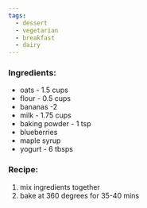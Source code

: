 ```yaml
---
tags:
  - dessert
  - vegetarian
  - breakfast
  - dairy
---
```

### Ingredients:
- oats - 1.5 cups
- flour - 0.5 cups
- bananas -2 
- milk - 1.75 cups
- baking powder - 1 tsp
- blueberries
- maple syrup
- yogurt - 6 tbsps

### Recipe:
1. mix ingredients together
2. bake at 360 degrees for 35-40 mins